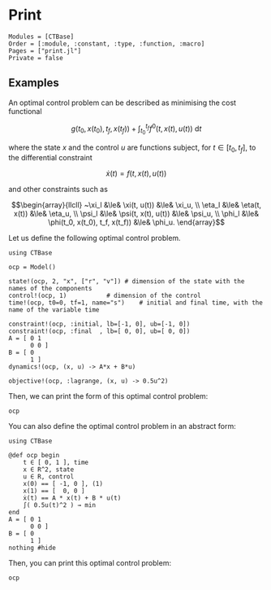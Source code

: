 # Print

```@autodocs
Modules = [CTBase]
Order = [:module, :constant, :type, :function, :macro]
Pages = ["print.jl"]
Private = false
```

## Examples

An optimal control problem can be described as minimising the cost functional

```math
g(t_0, x(t_0), t_f, x(t_f)) + \int_{t_0}^{t_f} f^{0}(t, x(t), u(t))~\mathrm{d}t
```

where the state $x$ and the control $u$ are functions subject, for $t \in [t_0, t_f]$,
to the differential constraint

```math
   \dot{x}(t) = f(t, x(t), u(t))
```

and other constraints such as

```math
\begin{array}{llcll}
~\xi_l  &\le& \xi(t, u(t))        &\le& \xi_u, \\
\eta_l &\le& \eta(t, x(t))       &\le& \eta_u, \\
\psi_l &\le& \psi(t, x(t), u(t)) &\le& \psi_u, \\
\phi_l &\le& \phi(t_0, x(t_0), t_f, x(t_f)) &\le& \phi_u.
\end{array}
```

Let us define the following optimal control problem.

```@example main
using CTBase

ocp = Model()

state!(ocp, 2, "x", ["r", "v"]) # dimension of the state with the names of the components
control!(ocp, 1)           # dimension of the control
time!(ocp, t0=0, tf=1, name="s")    # initial and final time, with the name of the variable time

constraint!(ocp, :initial, lb=[-1, 0], ub=[-1, 0])
constraint!(ocp, :final  , lb=[ 0, 0], ub=[ 0, 0])
A = [ 0 1
      0 0 ]
B = [ 0
      1 ]
dynamics!(ocp, (x, u) -> A*x + B*u)

objective!(ocp, :lagrange, (x, u) -> 0.5u^2)
```

Then, we can print the form of this optimal control problem:

```@example main
ocp
```

You can also define the optimal control problem in an abstract form:

```@example main2
using CTBase

@def ocp begin
    t ∈ [ 0, 1 ], time
    x ∈ R^2, state
    u ∈ R, control
    x(0) == [ -1, 0 ], (1)
    x(1) == [  0, 0 ]
    ẋ(t) == A * x(t) + B * u(t)
    ∫( 0.5u(t)^2 ) → min
end
A = [ 0 1
      0 0 ]
B = [ 0
      1 ]
nothing #hide
```

Then, you can print this optimal control problem:

```@example main2
ocp
```
